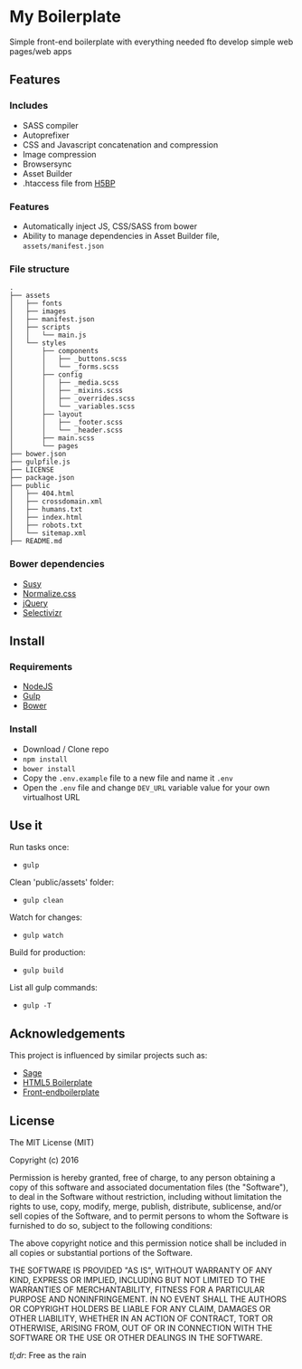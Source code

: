 # My Boilerplate

Simple front-end boilerplate with everything needed fto develop simple web pages/web apps

## Features

### Includes

* SASS compiler
* Autoprefixer
* CSS and Javascript concatenation and compression
* Image compression
* Browsersync
* Asset Builder
* .htaccess file from [H5BP](https://github.com/h5bp/server-configs-apache)

### Features

* Automatically inject JS, CSS/SASS from bower
* Ability to manage dependencies in Asset Builder file, `assets/manifest.json`

### File structure
    .
    ├── assets
    │   ├── fonts
    │   ├── images
    │   ├── manifest.json
    │   ├── scripts
    │   │   └── main.js
    │   └── styles
    │       ├── components
    │       │   ├── _buttons.scss
    │       │   └── _forms.scss
    │       ├── config
    │       │   ├── _media.scss
    │       │   ├── _mixins.scss
    │       │   ├── _overrides.scss
    │       │   └── _variables.scss
    │       ├── layout
    │       │   ├── _footer.scss
    │       │   └── _header.scss
    │       ├── main.scss
    │       └── pages
    ├── bower.json
    ├── gulpfile.js
    ├── LICENSE
    ├── package.json
    ├── public
    │   ├── 404.html
    │   ├── crossdomain.xml
    │   ├── humans.txt
    │   ├── index.html
    │   ├── robots.txt
    │   └── sitemap.xml
    ├── README.md

### Bower dependencies
* [Susy](http://susy.oddbird.net/)
* [Normalize.css](https://necolas.github.io/normalize.css/)
* [jQuery](https://jquery.com/)
* [Selectivizr](http://selectivizr.com/)

## Install

### Requirements

* [NodeJS](https://nodejs.org/)
* [Gulp](http://gulpjs.com/)
* [Bower](http://bower.io/)

### Install

* Download / Clone repo
* `npm install`
* `bower install`
* Copy the `.env.example` file to a new file and name it `.env`
* Open the `.env` file and change `DEV_URL` variable value for your own virtualhost URL


## Use it

Run tasks once: 
* `gulp`

Clean 'public/assets' folder:
* `gulp clean`

Watch for changes:
* `gulp watch`

Build for production: 
* `gulp build`

List all gulp commands:
* `gulp -T`


## Acknowledgements 

This project is influenced by similar projects such as:
* [Sage](https://roots.io/sage/)
* [HTML5 Boilerplate](https://html5boilerplate.com/)
* [Front-endboilerplate](http://frontendboilerplate.com/)

## License

The MIT License (MIT)

Copyright (c) 2016

Permission is hereby granted, free of charge, to any person obtaining a copy of this software and associated documentation files (the "Software"), to deal in the Software without restriction, including without limitation the rights to use, copy, modify, merge, publish, distribute, sublicense, and/or sell copies of the Software, and to permit persons to whom the Software is furnished to do so, subject to the following conditions:

The above copyright notice and this permission notice shall be included in all copies or substantial portions of the Software.

THE SOFTWARE IS PROVIDED "AS IS", WITHOUT WARRANTY OF ANY KIND, EXPRESS OR IMPLIED, INCLUDING BUT NOT LIMITED TO THE WARRANTIES OF MERCHANTABILITY, FITNESS FOR A PARTICULAR PURPOSE AND NONINFRINGEMENT. IN NO EVENT SHALL THE AUTHORS OR COPYRIGHT HOLDERS BE LIABLE FOR ANY CLAIM, DAMAGES OR OTHER LIABILITY, WHETHER IN AN ACTION OF CONTRACT, TORT OR OTHERWISE, ARISING FROM, OUT OF OR IN CONNECTION WITH THE SOFTWARE OR THE USE OR OTHER DEALINGS IN THE SOFTWARE.


*tl;dr*: Free as the rain